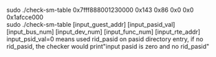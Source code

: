 sudo ./check-sm-table 0x7fff888001230000 0x143 0x86 0x0 0x0 0x1afcce000  
sudo ./check-sm-table [input_guest_addr] [input_pasid_val] [input_bus_num] [input_dev_num] [input_func_num] [input_rte_addr]  
input_psid_val=0 means used rid_pasid on pasid directory entry, if no rid_pasid, the checker would print"input pasid is zero and no rid_pasid"
